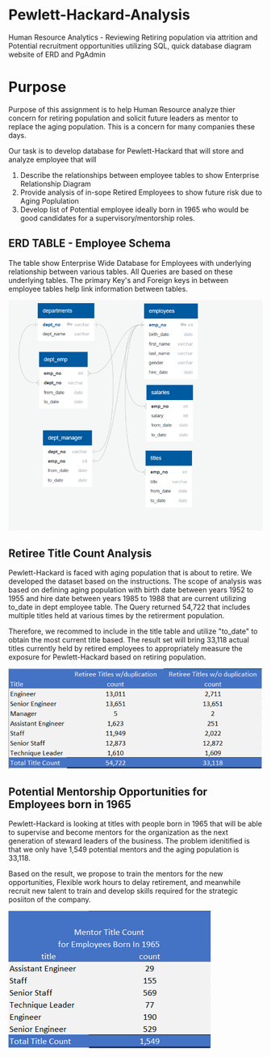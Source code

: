 # Pewlett-Hackard-Analysis
Human Resource Analytics - Reviewing Retiring population via attrition and Potential recruitment opportunities utilizing SQL, quick database diagram website of ERD and PgAdmin

# Purpose
Purpose of this assignment is to help Human Resource analyze thier concern for retiring population and solicit future leaders as mentor to replace the aging population.  This is a concern for many companies these days.  

Our task is to develop database for Pewlett-Hackard that will store and analyze employee that will
1.	Describe the relationships between employee tables to show Enterprise Relationship Diagram
2.	Provide analysis of in-sope Retired Employees to show future risk due to Aging Poplulation
3.	Develop list of Potential employee ideally born in 1965 who would be good candidates for a supervisory/mentorship roles.

## ERD TABLE - Employee Schema 

The table show Enterprise Wide Database for Employees with underlying relationship between various  tables.  All Queries are based on these underlying tables.  The primary Key's and Foreign keys in between employee tables help link information between tables. 

![alt text](https://github.com/vsanand27/Pewlett-Hackard-Analysis/blob/master/EmployeeDB_v2.PNG)


## Retiree Title Count Analysis

Pewlett-Hackard is faced with aging population that is about to retire.  We developed the dataset based on the instructions.  The scope of analysis was based on defining aging population with birth date between years 1952 to 1955 and hire date between years 1985 to 1988 that are current utilizing to_date in dept employee table.  The Query returned 54,722 that includes multiple titles held at various times by the retirerment population. 

Therefore, we recommed to include in the title table and utilize "to_date" to obtain the most current title based.  The result set will bring 33,118 actual titles currently held by retired employees to appropriately measure the exposure for Pewlett-Hackard based on retiring population.

![alt text](https://github.com/vsanand27/Pewlett-Hackard-Analysis/blob/master/Retiree_title_Count_with_and_without_duplication.PNG)

## Potential Mentorship Opportunities for Employees born in 1965

Pewlett-Hackard is looking at titles with people born in 1965 that will be able to supervise and become mentors for the organization as the next generation of steward leaders of the business.  The problem idenitified is that we only have 1,549 potential mentors and the aging population is 33,118.  

Based on the result, we propose to train the mentors for the new opportunities, Flexible work hours to delay retirement, and meanwhile recruit new talent to train and develop skills required for the strategic posiiton of the company.

![alt text](https://github.com/vsanand27/Pewlett-Hackard-Analysis/blob/master/Mentor_title_count_summary.PNG)
